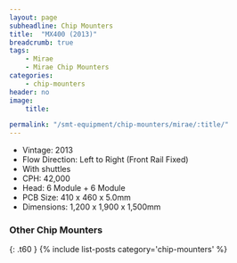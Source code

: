 ```yaml
---
layout: page
subheadline: Chip Mounters
title:  "MX400 (2013)"
breadcrumb: true
tags:
    - Mirae
    - Mirae Chip Mounters
categories:
    - chip-mounters
header: no
image:
    title:

permalink: "/smt-equipment/chip-mounters/mirae/:title/"
---
```


- Vintage: 2013
- Flow Direction: Left to Right (Front Rail Fixed)
- With shuttles
- CPH: 42,000
- Head: 6 Module + 6 Module
- PCB Size: 410 x 460 x 5.0mm
- Dimensions: 1,200 x 1,900 x 1,500mm

### Other Chip Mounters ###
{: .t60 }
{% include list-posts category='chip-mounters' %}
